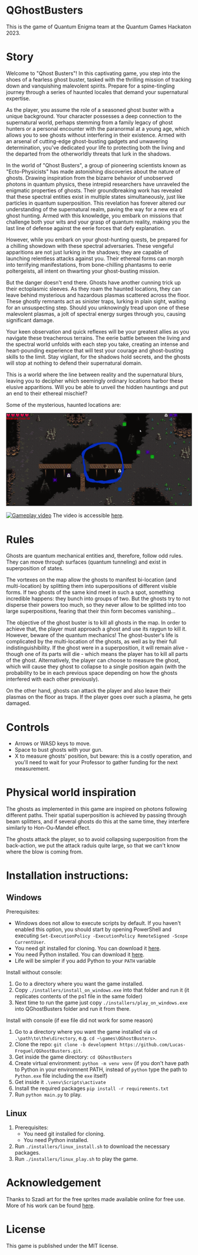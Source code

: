 # QGhostBusters
This is the game of Quantum Enigma team at the Quantum Games Hackaton 2023.

# Story

Welcome to "Qhost Busters"! In this captivating game, you step into the shoes of a fearless ghost buster, tasked with the thrilling mission of tracking down and vanquishing malevolent spirits. Prepare for a spine-tingling journey through a series of haunted locales that demand your supernatural expertise.

As the player, you assume the role of a seasoned ghost buster with a unique background. Your character possesses a deep connection to the supernatural world, perhaps stemming from a family legacy of ghost hunters or a personal encounter with the paranormal at a young age, which allows you to see ghosts without interfering in their existence. Armed with an arsenal of cutting-edge ghost-busting gadgets and unwavering determination, you've dedicated your life to protecting both the living and the departed from the otherworldly threats that lurk in the shadows.

In the world of "Qhost Busters", a group of pioneering scientists known as "Ecto-Physicists" has made astonishing discoveries about the nature of ghosts. Drawing inspiration from the bizarre behavior of unobserved photons in quantum physics, these intrepid researchers have unraveled the enigmatic properties of ghosts. Their groundbreaking work has revealed that these spectral entities exist in multiple states simultaneously, just like particles in quantum superposition. This revelation has forever altered our understanding of the supernatural realm, paving the way for a new era of ghost hunting. Armed with this knowledge, you embark on missions that challenge both your wits and your grasp of quantum reality, making you the last line of defense against the eerie forces that defy explanation.

However, while you embark on your ghost-hunting quests, be prepared for a chilling showdown with these spectral adversaries. These vengeful apparitions are not just lurking in the shadows; they are capable of launching relentless attacks against you. Their ethereal forms can morph into terrifying manifestations, from bone-chilling phantasms to eerie poltergeists, all intent on thwarting your ghost-busting mission.

But the danger doesn't end there. Ghosts have another cunning trick up their ectoplasmic sleeves. As they roam the haunted locations, they can leave behind mysterious and hazardous plasmas scattered across the floor. These ghostly remnants act as sinister traps, lurking in plain sight, waiting for an unsuspecting step. Should you unknowingly tread upon one of these malevolent plasmas, a jolt of spectral energy surges through you, causing significant damage.

Your keen observation and quick reflexes will be your greatest allies as you navigate these treacherous terrains. The eerie battle between the living and the spectral world unfolds with each step you take, creating an intense and heart-pounding experience that will test your courage and ghost-busting skills to the limit. Stay vigilant, for the shadows hold secrets, and the ghosts will stop at nothing to defend their supernatural domain.

This is a world where the line between reality and the supernatural blurs, leaving you to decipher which seemingly ordinary locations harbor these elusive apparitions. Will you be able to unveil the hidden hauntings and put an end to their ethereal mischief?

Some of the mysterious, haunted locations are:

![A screen shot](images%2FScreenshot.png)

[![Gameplay video](https://img.youtube.com/vi/NRey1MnxBLY/maxresdefault.jpg)](https://youtu.be/NRey1MnxBLY)
The video is accessible [here](NRey1MnxBLY).

# Rules

Ghosts are quantum mechanical entities and, therefore, follow odd rules. They can move through surfaces (quantum tunneling) and
exist in superposition of states.

The vortexes on the map allow the ghosts to manifest bi-location (and multi-location) by splitting them into superpositions of different visible forms.
If two ghosts of the same kind meet in such a spot, something incredible happens: they bunch into groups of two.
But the ghosts try to not disperse their powers too much, so they never allow to be splitted into too large superpositions, fearing that their thin form
becomes vanishing...

The objective of the ghost buster is to kill all ghosts in the map. In order to achieve that, the player must approach a ghost
and use its raygun to kill it. However, beware of the quantum mechanics!
The ghost-buster's life is complicated by the multi-location of the ghosts, as well as by their full indistinguishibility.
If the ghost were in a superposition, it will 
remain alive - though one of its parts will die - which means the player has to kill all parts of the ghost. Alternatively,
the player can choose to measure the ghost, which will cause they ghost to collapse to a single position again (with the 
probability to be in each previous space depending on how the ghosts interfered with each other previously).

On the other hand, ghosts can attack the player and also leave their plasmas on the floor as traps. If the player goes over
such a plasma, he gets damaged. 

# Controls

- Arrows or WASD keys to move.
- Space to bust ghosts with your gun.
- X to measure ghosts' position, but beware: this is a costly operation, and you'll need to wait for your Professor to gather funding for the next measurement.   


# Physical world inspiration

The ghosts as implemented in this game are inspired on photons following different paths. Their spatial superposition is
achieved by passing through beam splitters, and if several ghosts do this at the same time, they interfere similarly to Hon-Ou-Mandel effect.

The ghosts attack the player, so to avoid collapsing superposition from the back-action, we put the attack raduis quite large, so that we 
can't know where the blow is coming from.

# Installation instructions:

## Windows

Prerequisites:
   - Windows does not allow to execute scripts by default. If you haven't enabled this option, you should start by opening PowerShell and executing `Set-ExecutionPolicy -ExecutionPolicy RemoteSigned -Scope CurrentUser`.
   - You need git installed for cloning. You can download it [here](https://git-scm.com/download/win).
   - You need Python installed. You can download it [here](https://www.python.org/downloads/windows/).
   - Life will be simpler if you add Python to your `PATH` variable

Install without console:
1. Go to a directory where you want the game installed.
2. Copy `./installers/install_on_windows.exe` into that folder and run it (it replicates contents of the ps1 file in the same folder)
3. Next time to run the game just copy `./installers/play_on_windows.exe` into QGhostBusters folder and run it from there. 

Install with console (if exe file did not work for some reason)
1. Go to a directory where you want the game installed via `cd .\path\to\the\directory`, e.g. `cd ~\games\QGhostBusters>`.
2. Clone the repo: `git clone -b development https://github.com/Lucas-Froguel/QGhostBusters.git`.
3. Get inside the game directory: `cd QGhostBusters`
4. Create virtual environment: `python -m venv venv` (if you don't have path to Python in your enviromnent PATH, instead of `python` type the path to `Python.exe` file including the `exe` itself)
5. Get inside it `.\venv\Scripts\activate`
6. Install the required packages `pip install -r requirements.txt`
7. Run `python main.py` to play.

## Linux

1. Prerequisites:
   - You need git installed for cloning.
   - You need Python installed.
2. Run `./installers/linux_install.sh` to download the necessary packages.
3. Run `./installers/linux_play.sh` to play the game.


# Acknowledgement

Thanks to Szadi art for the free sprites made available online for free use. More of his work can be found [here](https://szadiart.itch.io/).

# License

This game is published under the MIT license. 
